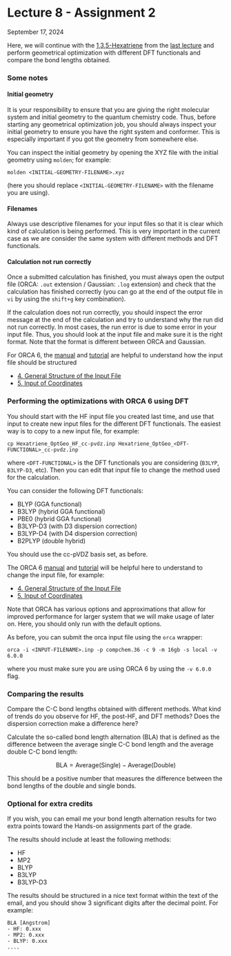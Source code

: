 # Lecture 8 - Assignment 2 

September 17, 2024 

Here, we will continue with the [1,3,5-Hexatriene](https://pubchem.ncbi.nlm.nih.gov/compound/1_3_5-Hexatriene) from the [last lecture](https://github.com/valsson-group/UNT-Chem5660-Fall2024/tree/main/Lectures-HandsOn/Lecture-6_September-10-2024) and perform geometrical optimization with different DFT functionals and compare the bond lengths obtained. 

### Some notes 

#### Initial geometry 
It is your responsibility to ensure that you are giving the right molecular system and initial geometry to the quantum chemistry code. Thus, before starting any geometrical optimization job, you should always inspect your initial geometry to ensure you have the right system and conformer. This is especially important if you got the geometry from somewhere else. 

You can inspect the initial geometry by opening the XYZ file with the initial geometry using `molden`; for example:
```
molden <INITIAL-GEOMETRY-FILENAME>.xyz
```
(here you should replace `<INITIAL-GEOMETRY-FILENAME>` with the filename you are using). 

#### Filenames
Always use descriptive filenames for your input files so that it is clear which kind of calculation is being performed. This is very important in the current case as we are consider the same system with different methods and DFT functionals. 

#### Calculation not run correctly
Once a submitted calculation has finished, you must always open the output file (ORCA: `.out` extension / Gaussian: `.log` extension) and check that the calculation has finished correctly (you can go at the end of the output file in `vi` by using the `shift+g` key combination). 

If the calculation does not run correctly, you should inspect the error message at the end of the calculation and try to understand why the run did not run correctly. In most cases, the run error is due to some error in your input file. Thus, you should look at the input file and make sure it is the right format. Note that the format is different between ORCA and Gaussian. 

For ORCA 6, the [manual](https://www.faccts.de/docs/orca/6.0/manual/index.html) and [tutorial](https://www.faccts.de/docs/orca/6.0/tutorials/index.html) are helpful to understand how the input file should be structured
- [4. General Structure of the Input File](https://www.faccts.de/docs/orca/6.0/manual/contents/structure.html)
- [5. Input of Coordinates](https://www.faccts.de/docs/orca/6.0/manual/contents/input.html)


### Performing the optimizations with ORCA 6 using DFT 

You should start with the HF input file you created last time, and use that input to create new input files for the different DFT functionals. The easiest way is to copy to a new input file, for example:
```
cp Hexatriene_OptGeo_HF_cc-pvdz.inp Hexatriene_OptGeo_<DFT-FUNCTIONAL>_cc-pvdz.inp
```
where `<DFT-FUNCTIONAL>` is the DFT functionals you are considering (`B3LYP`, `B3LYP-D3`, etc). Then you can edit that input file to change the method used for the calculation. 

You can consider the following DFT functionals: 
- BLYP (GGA functional)
- B3LYP (hybrid GGA functional)
- PBE0 (hybrid GGA functional)
- B3LYP-D3 (with D3 dispersion correction)
- B3LYP-D4 (with D4 dispersion correction)
- B2PLYP (double hybrid)

You should use the cc-pVDZ basis set, as before. 

The ORCA 6 [manual](https://www.faccts.de/docs/orca/6.0/manual/index.html) and [tutorial](https://www.faccts.de/docs/orca/6.0/tutorials/index.html) will be helpful here to understand to change the input file, for example:
- [4. General Structure of the Input File](https://www.faccts.de/docs/orca/6.0/manual/contents/structure.html)
- [5. Input of Coordinates](https://www.faccts.de/docs/orca/6.0/manual/contents/input.html)

Note that ORCA has various options and approximations that allow for improved performance for larger system that we will make usage of later on. Here, you should only run with the default options.

As before, you can  submit the orca input file using the `orca` wrapper:
```
orca -i <INPUT-FILENAME>.inp -p compchem.36 -c 9 -m 16gb -s local -v 6.0.0 
```
where you must make sure you are using ORCA 6 by using the `-v 6.0.0` flag. 


### Comparing the results

Compare the C-C bond lengths obtained with different methods. What kind of trends do you observe for HF, the post-HF, and DFT methods? Does the dispersion correction make a difference here? 

Calculate the so-called bond length alternation (BLA) that is defined as the difference between the average single C-C bond length and the average double C-C bond length:

$$\mathrm{BLA}=\mathrm{Average}(\mathrm{Single}) - \mathrm{Average}(\mathrm{Double})$$

This should be a positive number that measures the difference between the bond lengths of the double and single bonds. 

### Optional for extra credits

If you wish, you can email me your bond length alternation results for two extra points toward the Hands-on assignments part of the grade. 

The results should include at least the following methods:
- HF
- MP2
- BLYP
- B3LYP
- B3LYP-D3

The results should be structured in a nice text format within the text of the email, and you should show 3 significant digits after the decimal point. For example:
```
BLA [Angstrom]
- HF: 0.xxx
- MP2: 0.xxx
- BLYP: 0.xxx
....
```

















